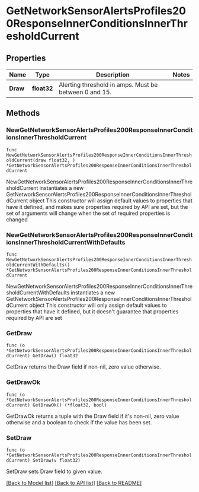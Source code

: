 # GetNetworkSensorAlertsProfiles200ResponseInnerConditionsInnerThresholdCurrent

## Properties

Name | Type | Description | Notes
------------ | ------------- | ------------- | -------------
**Draw** | **float32** | Alerting threshold in amps. Must be between 0 and 15. | 

## Methods

### NewGetNetworkSensorAlertsProfiles200ResponseInnerConditionsInnerThresholdCurrent

`func NewGetNetworkSensorAlertsProfiles200ResponseInnerConditionsInnerThresholdCurrent(draw float32, ) *GetNetworkSensorAlertsProfiles200ResponseInnerConditionsInnerThresholdCurrent`

NewGetNetworkSensorAlertsProfiles200ResponseInnerConditionsInnerThresholdCurrent instantiates a new GetNetworkSensorAlertsProfiles200ResponseInnerConditionsInnerThresholdCurrent object
This constructor will assign default values to properties that have it defined,
and makes sure properties required by API are set, but the set of arguments
will change when the set of required properties is changed

### NewGetNetworkSensorAlertsProfiles200ResponseInnerConditionsInnerThresholdCurrentWithDefaults

`func NewGetNetworkSensorAlertsProfiles200ResponseInnerConditionsInnerThresholdCurrentWithDefaults() *GetNetworkSensorAlertsProfiles200ResponseInnerConditionsInnerThresholdCurrent`

NewGetNetworkSensorAlertsProfiles200ResponseInnerConditionsInnerThresholdCurrentWithDefaults instantiates a new GetNetworkSensorAlertsProfiles200ResponseInnerConditionsInnerThresholdCurrent object
This constructor will only assign default values to properties that have it defined,
but it doesn't guarantee that properties required by API are set

### GetDraw

`func (o *GetNetworkSensorAlertsProfiles200ResponseInnerConditionsInnerThresholdCurrent) GetDraw() float32`

GetDraw returns the Draw field if non-nil, zero value otherwise.

### GetDrawOk

`func (o *GetNetworkSensorAlertsProfiles200ResponseInnerConditionsInnerThresholdCurrent) GetDrawOk() (*float32, bool)`

GetDrawOk returns a tuple with the Draw field if it's non-nil, zero value otherwise
and a boolean to check if the value has been set.

### SetDraw

`func (o *GetNetworkSensorAlertsProfiles200ResponseInnerConditionsInnerThresholdCurrent) SetDraw(v float32)`

SetDraw sets Draw field to given value.



[[Back to Model list]](../README.md#documentation-for-models) [[Back to API list]](../README.md#documentation-for-api-endpoints) [[Back to README]](../README.md)


